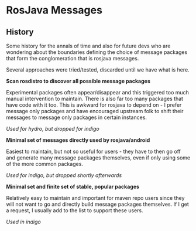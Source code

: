 # RosJava Messages

## History

Some history for the annals of time and also for future devs who are wondering about
the boundaries defining the choice of message packages that form the conglomeration
that is rosjava messages.

Several approaches were tried/tested, discarded until we have what is here.

**Scan rosdistro to discover all possible message packages**

Experimental packages often appear/disappear and this triggered too much manual intervention to maintain. There is also far too many packages that have code with it too. This is awkward for rosjava to depend on - I prefer message only packages and have encouraged upstream folk to shift their messages to message only packages in certain instances. 

*Used for hydro, but dropped for indigo*

**Minimal set of messages directly used by rosjava/android**

Easiest to maintain, but not so useful for users - they have to then go off and generate many message packages themselves, even if only using some of the more common packages.

*Used for indigo, but dropped shortly afterwards*

**Minimal set and finite set of stable, popular packages**

Relatively easy to maintain and important for maven repo users since they will not want to go and directly build message packages themselves. If I get a request, I usually add to the list to support these users. 

*Used in indigo*